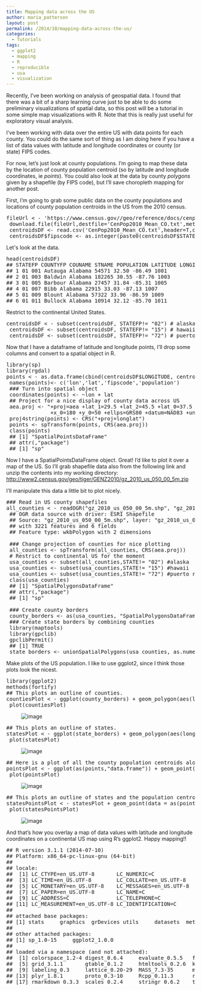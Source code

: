 ```yaml
---
title: Mapping data across the US
author: maria_patterson
layout: post
permalink: /2014/10/mapping-data-across-the-us/
categories:
  - Tutorials
tags:
  - ggplot2
  - mapping
  - R
  - reproducible
  - usa
  - visualization
---
```

Recently, I’ve been working on analysis of geospatial data. I found that there was a bit of a sharp learning curve just to be able to do some preliminary visualizations of spatial data, so this post will be a tutorial in some simple map visualizations with R. Note that this is really just useful for exploratory visual analysis.

I’ve been working with data over the entire US with data points for each county. You could do the same sort of thing as I am doing here if you have a list of data values with latitude and longitude coordinates or county (or state) FIPS codes.

For now, let’s just look at county populations. I’m going to map these data by the location of county population centroid (so by latitude and longitude coordinates, ie *points*). You could also look at the data by county *polygons* given by a shapefile (by FIPS code), but I’ll save choropleth mapping for another post.

First, I’m going to grab some public data on the county populations and locations of county population centroids in the US from the 2010 census.

<pre class="lang:r decode:false ">fileUrl &lt; - 'https://www.census.gov//geo/reference/docs/cenpop2010/county/CenPop2010_Mean_CO.txt' download.file(fileUrl,destfile='CenPop2010_Mean_CO.txt',method='curl') centroidsDF &lt;- read.csv('CenPop2010_Mean_CO.txt',header=T,colClasses=c('character','character','character','character','integer','numeric','numeric')) centroidsDF$fipscode &lt;- as.integer(paste0(centroidsDF$STATEFP,centroidsDF$COUNTYFP))</pre>

Let's look at the data.

<pre class="lang:r decode:true ">head(centroidsDF)
## STATEFP COUNTYFP COUNAME STNAME POPULATION LATITUDE LONGITUDE fipscode
## 1 01 001 Autauga Alabama 54571 32.50 -86.49 1001
## 2 01 003 Baldwin Alabama 182265 30.55 -87.76 1003
## 3 01 005 Barbour Alabama 27457 31.84 -85.31 1005
## 4 01 007 Bibb Alabama 22915 33.03 -87.13 1007
## 5 01 009 Blount Alabama 57322 33.96 -86.59 1009
## 6 01 011 Bullock Alabama 10914 32.12 -85.70 1011</pre>

Restrict to the continental United States.

<pre class="lang:R">centroidsDF &lt; - subset(centroidsDF, STATEFP!= "02") # alaska centroidsDF &lt;- subset(centroidsDF, STATEFP!= "15") # hawaii centroidsDF &lt;- subset(centroidsDF, STATEFP!= "72") # puerto rico</pre>

Now that I have a dataframe of latitude and longitude points, I’ll drop some columns and convert to a spatial object in R.

<pre class="lang:r decode:true ">library(sp)
library(rgdal)
points &lt; - as.data.frame(cbind(centroidsDF$LONGITUDE, centroidsDF$LATITUDE,centroidsDF$fipscode,centroidsDF$POPULATION)) names(points)&lt;- c('lon','lat','fipscode','population') ### Turn into spatial object coordinates(points) &lt;- ~lon + lat ## Project for a nice display of county data across US aea.proj &lt;- "+proj=aea +lat_1=29.5 +lat_2=45.5 +lat_0=37.5 +lon_0=-102              +x_0=180 +y_0=50 +ellps=GRS80 +datum=NAD83 +units=m" proj4string(points) &lt;- CRS("+proj=longlat") points &lt;- spTransform(points, CRS(aea.proj)) class(points) ## [1] "SpatialPointsDataFrame" ## attr(,"package") ## [1] "sp" </pre>

Now I have a SpatialPointsDataFrame object. Great! I’d like to plot it over a map of the US. So I’ll grab shapefile data also from the following link and unzip the contents into my working directory: <a href="http://www2.census.gov/geo/tiger/GENZ2010/gz_2010_us_050_00_5m.zip" title="http://www2.census.gov/geo/tiger/GENZ2010/gz_2010_us_050_00_5m.zip" target="_blank">http://www2.census.gov/geo/tiger/GENZ2010/gz_2010_us_050_00_5m.zip</a>

I’ll manipulate this data a little bit to plot nicely.

<pre class="lang:r decode:true ">### Read in US county shapefiles
all_counties &lt; - readOGR("gz_2010_us_050_00_5m.shp", "gz_2010_us_050_00_5m") ## OGR data source with driver: ESRI Shapefile  ## Source: "gz_2010_us_050_00_5m.shp", layer: "gz_2010_us_050_00_5m" ## with 3221 features and 6 fields ## Feature type: wkbPolygon with 2 dimensions  ### Change projection of counties for nice plotting all_counties &lt;- spTransform(all_counties, CRS(aea.proj)) # Restrict to continental US for the moment usa_counties &lt;- subset(all_counties,STATE!= "02") #alaska usa_counties &lt;- subset(usa_counties,STATE!= "15") #hawaii usa_counties &lt;- subset(usa_counties,STATE!= "72") #puerto rico class(usa_counties) ## [1] "SpatialPolygonsDataFrame" ## attr(,"package") ## [1] "sp"  ### Create county borders county_borders &lt;- as(usa_counties, "SpatialPolygonsDataFrame")  ### Create state borders by combining counties  library(maptools) library(gpclib) gpclibPermit() ## [1] TRUE state_borders &lt;- unionSpatialPolygons(usa_counties, as.numeric(county_borders@data$STATE))</pre>

Make plots of the US population. I like to use ggplot2, since I think those plots look the nicest.

<pre class="lang:r decode:true ">library(ggplot2)
methods(fortify)
## This plots an outline of counties.
countiesPlot &lt; - ggplot(county_borders) + geom_polygon(aes(long,lat,group=group),fill=NA,col='black') + coord_equal()  plot(countiesPlot) </pre>

<figure>
	<img src="{{site.url}}/images/countiesPlot.png" alt="image">
</figure>

<pre class="lang:r decode:true ">## This plots an outline of states.
statesPlot &lt; - ggplot(state_borders) + geom_polygon(aes(long,lat,group=group),fill=NA,col='black') + coord_equal() plot(statesPlot)</pre>

<figure>
	<img src="{{site.url}}/images/statesPlot.png" alt="image">
</figure>


<pre class="lang:r decode:true ">## Here is a plot of all the county population centroids alone.
pointsPlot &lt; - ggplot(as(points,"data.frame")) + geom_point(aes(lon,lat,colour=population),alpha=0.5) + coord_equal() + scale_colour_gradient2(trans="log",guide=FALSE) plot(pointsPlot)</pre>

<figure>
	<img src="{{site.url}}/images/pointsPlot.png" alt="image">
</figure>


<pre class="lang:r decode:true ">## This plots an outline of states and the population centroids on top, you could do the same for counties if you wanted to, but that seems like overkill to me.
statesPointsPlot &lt; - statesPlot + geom_point(data = as(points,'data.frame'),aes(lon,lat,colour=population),alpha=0.5) + scale_colour_gradient2(trans="log",guide=FALSE) plot(statesPointsPlot) </pre>

<figure>
	<img src="{{site.url}}/images/statesPointsPlot.jpg" alt="image">
</figure>


And that’s how you overlay a map of data values with latitude and longitude coordinates on a continental US map using R’s ggplot2. Happy mapping!!

<pre class="lang:r decode:true " >## R version 3.1.1 (2014-07-10)
## Platform: x86_64-pc-linux-gnu (64-bit)
## 
## locale:
##  [1] LC_CTYPE=en_US.UTF-8       LC_NUMERIC=C              
##  [3] LC_TIME=en_US.UTF-8        LC_COLLATE=en_US.UTF-8    
##  [5] LC_MONETARY=en_US.UTF-8    LC_MESSAGES=en_US.UTF-8   
##  [7] LC_PAPER=en_US.UTF-8       LC_NAME=C                 
##  [9] LC_ADDRESS=C               LC_TELEPHONE=C            
## [11] LC_MEASUREMENT=en_US.UTF-8 LC_IDENTIFICATION=C       
## 
## attached base packages:
## [1] stats     graphics  grDevices utils     datasets  methods   base     
## 
## other attached packages:
## [1] sp_1.0-15     ggplot2_1.0.0
## 
## loaded via a namespace (and not attached):
##  [1] colorspace_1.2-4 digest_0.6.4     evaluate_0.5.5   formatR_1.0     
##  [5] grid_3.1.1       gtable_0.1.2     htmltools_0.2.6  knitr_1.6       
##  [9] labeling_0.3     lattice_0.20-29  MASS_7.3-35      munsell_0.4.2   
## [13] plyr_1.8.1       proto_0.3-10     Rcpp_0.11.3      reshape2_1.4    
## [17] rmarkdown_0.3.3  scales_0.2.4     stringr_0.6.2    tools_3.1.1</pre>

 [1]: http://i0.wp.com/opensciencecafe.org/wp-content/uploads/2014/10/unnamed-chunk-41.png
 [2]: http://i1.wp.com/opensciencecafe.org/wp-content/uploads/2014/10/unnamed-chunk-42.png
 [3]: http://i0.wp.com/opensciencecafe.org/wp-content/uploads/2014/10/unnamed-chunk-43.png
 [4]: http://i2.wp.com/opensciencecafe.org/wp-content/uploads/2014/10/usPopMapembed.png.jpg
